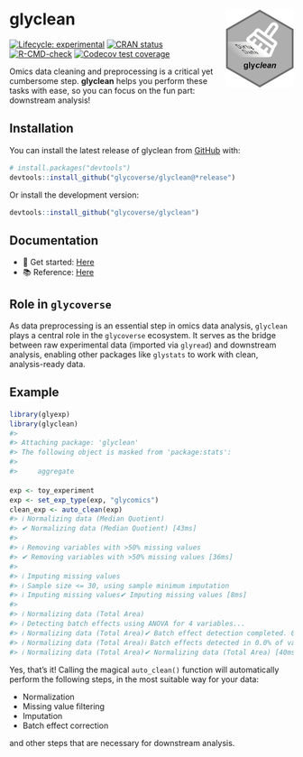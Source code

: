 
<!-- README.md is generated from README.Rmd. Please edit that file -->

# glyclean <a href="https://glycoverse.github.io/glyclean/"><img src="man/figures/logo.png" align="right" height="138" /></a>

<!-- badges: start -->

[![Lifecycle:
experimental](https://img.shields.io/badge/lifecycle-experimental-orange.svg)](https://lifecycle.r-lib.org/articles/stages.html#experimental)
[![CRAN
status](https://www.r-pkg.org/badges/version/glyclean)](https://CRAN.R-project.org/package=glyclean)
[![R-CMD-check](https://github.com/glycoverse/glyclean/actions/workflows/R-CMD-check.yaml/badge.svg)](https://github.com/glycoverse/glyclean/actions/workflows/R-CMD-check.yaml)
[![Codecov test
coverage](https://codecov.io/gh/glycoverse/glyclean/graph/badge.svg)](https://app.codecov.io/gh/glycoverse/glyclean)
<!-- badges: end -->

Omics data cleaning and preprocessing is a critical yet cumbersome step.
**glyclean** helps you perform these tasks with ease, so you can focus
on the fun part: downstream analysis!

## Installation

You can install the latest release of glyclean from
[GitHub](https://github.com/) with:

``` r
# install.packages("devtools")
devtools::install_github("glycoverse/glyclean@*release")
```

Or install the development version:

``` r
devtools::install_github("glycoverse/glyclean")
```

## Documentation

-   🚀 Get started:
    [Here](https://glycoverse.github.io/glyclean/articles/glyclean.html)
-   📚 Reference:
    [Here](https://glycoverse.github.io/glyclean/reference/index.html)

## Role in `glycoverse`

As data preprocessing is an essential step in omics data analysis,
`glyclean` plays a central role in the `glycoverse` ecosystem. It serves
as the bridge between raw experimental data (imported via `glyread`) and
downstream analysis, enabling other packages like `glystats` to work
with clean, analysis-ready data.

## Example

``` r
library(glyexp)
library(glyclean)
#> 
#> Attaching package: 'glyclean'
#> The following object is masked from 'package:stats':
#> 
#>     aggregate

exp <- toy_experiment
exp <- set_exp_type(exp, "glycomics")
clean_exp <- auto_clean(exp)
#> ℹ Normalizing data (Median Quotient)
#> ✔ Normalizing data (Median Quotient) [43ms]
#> 
#> ℹ Removing variables with >50% missing values
#> ✔ Removing variables with >50% missing values [36ms]
#> 
#> ℹ Imputing missing values
#> ℹ Sample size <= 30, using sample minimum imputation
#> ℹ Imputing missing values✔ Imputing missing values [8ms]
#> 
#> ℹ Normalizing data (Total Area)
#> ℹ Detecting batch effects using ANOVA for 4 variables...
#> ℹ Normalizing data (Total Area)✔ Batch effect detection completed. 0 out of 4 variables show significant batch effects (p < 0.05).
#> ℹ Normalizing data (Total Area)ℹ Batch effects detected in 0.0% of variables (<=10%). Skipping batch correction.
#> ℹ Normalizing data (Total Area)✔ Normalizing data (Total Area) [40ms]
```

Yes, that’s it! Calling the magical `auto_clean()` function will
automatically perform the following steps, in the most suitable way for
your data:

-   Normalization
-   Missing value filtering
-   Imputation
-   Batch effect correction

and other steps that are necessary for downstream analysis.
